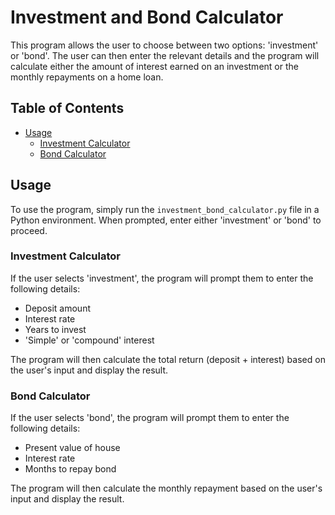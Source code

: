 # Investment and Bond Calculator

This program allows the user to choose between two options: 'investment' or 'bond'. The user can then enter the relevant details and the program will calculate either the amount of interest earned on an investment or the monthly repayments on a home loan.

## Table of Contents

- [Usage](#usage)
  * [Investment Calculator](#investment-calculator)
  * [Bond Calculator](#bond-calculator)

## Usage

To use the program, simply run the `investment_bond_calculator.py` file in a Python environment. When prompted, enter either 'investment' or 'bond' to proceed.

### Investment Calculator

If the user selects 'investment', the program will prompt them to enter the following details:

- Deposit amount
- Interest rate
- Years to invest
- 'Simple' or 'compound' interest

The program will then calculate the total return (deposit + interest) based on the user's input and display the result.

### Bond Calculator

If the user selects 'bond', the program will prompt them to enter the following details:

- Present value of house
- Interest rate
- Months to repay bond

The program will then calculate the monthly repayment based on the user's input and display the result.


